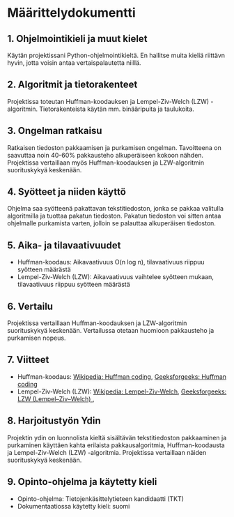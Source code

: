 # Määrittelydokumentti

## 1. Ohjelmointikieli ja muut kielet

Käytän projektissani Python-ohjelmointikieltä. En hallitse muita kieliä riittävn hyvin, jotta voisin antaa vertaispalautetta niillä. 

## 2. Algoritmit ja tietorakenteet

Projektissa toteutan Huffman-koodauksen ja Lempel-Ziv-Welch (LZW) -algoritmin. Tietorakenteista käytän mm. binääripuita ja taulukoita.

## 3. Ongelman ratkaisu

Ratkaisen tiedoston pakkaamisen ja purkamisen ongelman. Tavoitteena on saavuttaa noin 40-60% pakkausteho alkuperäiseen kokoon nähden. Projektissa vertaillaan myös Huffman-koodauksen ja LZW-algoritmin suorituskykyä keskenään.

## 4. Syötteet ja niiden käyttö

Ohjelma saa syötteenä pakattavan tekstitiedoston, jonka se pakkaa valitulla algoritmilla ja tuottaa pakatun tiedoston. Pakatun tiedoston voi sitten antaa ohjelmalle purkamista varten, jolloin se palauttaa alkuperäisen tiedoston.

## 5. Aika- ja tilavaativuudet

- Huffman-koodaus: Aikavaativuus O(n log n), tilavaativuus riippuu syötteen määrästä
- Lempel-Ziv-Welch (LZW): Aikavaativuus vaihtelee syötteen mukaan, tilavaativuus riippuu syötteen määrästä

## 6. Vertailu

Projektissa vertaillaan Huffman-koodauksen ja LZW-algoritmin suorituskykyä keskenään. Vertailussa otetaan huomioon pakkausteho ja purkamisen nopeus.
## 7. Viitteet

- Huffman-koodaus: [Wikipedia: Huffman coding](https://en.wikipedia.org/wiki/Huffman_coding), [Geeksforgeeks: Huffman coding](https://www.geeksforgeeks.org/huffman-coding-greedy-algo-3/)
- Lempel-Ziv-Welch (LZW): [Wikipedia: Lempel-Ziv-Welch](https://en.wikipedia.org/wiki/Lempel-Ziv-Welch), [Geeksforgeeks: LZW (Lempel–Ziv–Welch) ](https://www.geeksforgeeks.org/lzw-lempel-ziv-welch-compression-technique/), 

## 8. Harjoitustyön Ydin

Projektin ydin on luonnolista kieltä sisältävän tekstitiedoston  pakkaaminen ja purkaminen käyttäen kahta erilaista pakkausalgoritmia, Huffman-koodausta ja Lempel-Ziv-Welch (LZW) -algoritmia. Projektissa vertaillaan näiden suorituskykyä keskenään.
## 9. Opinto-ohjelma ja käytetty kieli

- Opinto-ohjelma: Tietojenkäsittelytieteen kandidaatti (TKT)
- Dokumentaatiossa käytetty kieli: suomi
